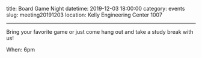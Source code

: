 title: Board Game Night 
datetime: 2019-12-03 18:00:00
category: events
slug: meeting20191203
location: Kelly Engineering Center 1007

---
Bring your favorite game or just come hang out and take a study break with us!

When: 6pm
